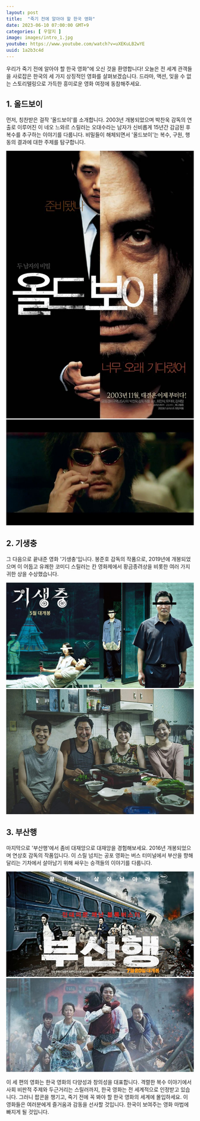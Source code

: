 ```yaml
---
layout: post
title:  "죽기 전에 알아야 할 한국 영화"
date: 2023-06-10 07:00:00 GMT+9
categories: [ 우알지 ]
image: images/intro_1.jpg
youtube: https://www.youtube.com/watch?v=uXEKuLB2wYE
uuid: 1a2b3c4d
---
```


우리가 죽기 전에 알아야 할 한국 영화"에 오신 것을 환영합니다! 오늘은 전 세계 관객들을 사로잡은 한국의 세 가지 상징적인 영화를 살펴보겠습니다. 드라마, 액션, 잊을 수 없는 스토리텔링으로 가득한 흥미로운 영화 여정에 동참해주세요.

## 1. 올드보이

먼저, 칭찬받은 걸작 '올드보이'를 소개합니다. 2003년 개봉되었으며 박찬욱 감독의 연출로 이루어진 이 네오 느와르 스릴러는 오대수라는 남자가 신비롭게 15년간 감금된 후 복수를 추구하는 이야기를 다룹니다. 비밀들이 해체되면서 '올드보이'는 복수, 구원, 행동의 결과에 대한 주제를 탐구합니다.

![1_1.webp](images/1_1.webp)
![1_2.jpg](images/1_2.jpg)

## 2. 기생충

그 다음으로 끝내준 영화 '기생충'입니다. 봉준호 감독의 작품으로, 2019년에 개봉되었으며 이 어둡고 유쾌한 코미디 스릴러는 칸 영화제에서 황금종려상을 비롯한 여러 가지 귀한 상을 수상했습니다.

![2_1.jpg](images/2_1.jpg)
![2_2.jpg](images/2_2.jpg)

## 3. 부산행

마지막으로 '부산행'에서 좀비 대재앙으로 대재앙을 경험해보세요. 2016년 개봉되었으며 연상호 감독의 작품입니다. 이 스릴 넘치는 공포 영화는 버스 터미널에서 부산을 향해 달리는 기차에서 살아남기 위해 싸우는 승객들의 이야기를 다룹니다.

![3_1.jpg](images/3_1.jpg)
![3_2.jpg](images/3_2.jpg)

이 세 편의 영화는 한국 영화의 다양성과 창의성을 대표합니다. 격렬한 복수 이야기에서 사회 비판적 주제와 두근거리는 스릴러까지, 한국 영화는 전 세계적으로 인정받고 있습니다. 그러니 팝콘을 챙기고, 죽기 전에 꼭 봐야 할 한국 영화의 세계에 몰입하세요. 이 영화들은 여러분에게 즐거움과 감동을 선사할 것입니다. 한국이 보여주는 영화 마법에 빠지게 될 것입니다.
